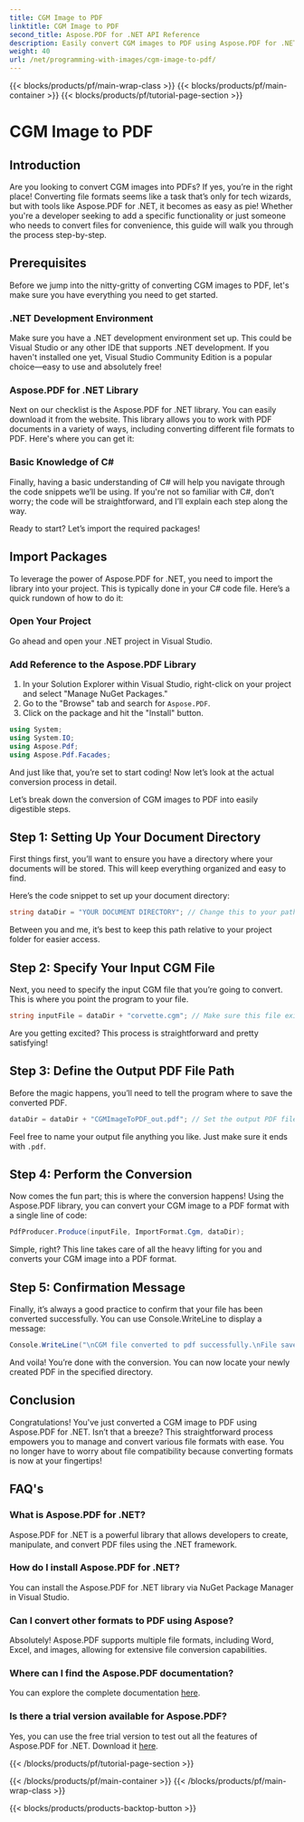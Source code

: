 ```yaml
---
title: CGM Image to PDF
linktitle: CGM Image to PDF
second_title: Aspose.PDF for .NET API Reference
description: Easily convert CGM images to PDF using Aspose.PDF for .NET. Follow this simple step-by-step guide and streamline your file conversion process.
weight: 40
url: /net/programming-with-images/cgm-image-to-pdf/
---
```


{{< blocks/products/pf/main-wrap-class >}}
{{< blocks/products/pf/main-container >}}
{{< blocks/products/pf/tutorial-page-section >}}

# CGM Image to PDF

## Introduction

Are you looking to convert CGM images into PDFs? If yes, you’re in the right place! Converting file formats seems like a task that’s only for tech wizards, but with tools like Aspose.PDF for .NET, it becomes as easy as pie! Whether you're a developer seeking to add a specific functionality or just someone who needs to convert files for convenience, this guide will walk you through the process step-by-step.

## Prerequisites

Before we jump into the nitty-gritty of converting CGM images to PDF, let's make sure you have everything you need to get started.

### .NET Development Environment

Make sure you have a .NET development environment set up. This could be Visual Studio or any other IDE that supports .NET development. If you haven't installed one yet, Visual Studio Community Edition is a popular choice—easy to use and absolutely free!

### Aspose.PDF for .NET Library

Next on our checklist is the Aspose.PDF for .NET library. You can easily download it from the website. This library allows you to work with PDF documents in a variety of ways, including converting different file formats to PDF. Here's where you can get it:

### Basic Knowledge of C#

Finally, having a basic understanding of C# will help you navigate through the code snippets we’ll be using. If you're not so familiar with C#, don’t worry; the code will be straightforward, and I’ll explain each step along the way.

Ready to start? Let’s import the required packages!

## Import Packages

To leverage the power of Aspose.PDF for .NET, you need to import the library into your project. This is typically done in your C# code file. Here’s a quick rundown of how to do it:

### Open Your Project

Go ahead and open your .NET project in Visual Studio. 

### Add Reference to the Aspose.PDF Library

1. In your Solution Explorer within Visual Studio, right-click on your project and select "Manage NuGet Packages."
2. Go to the "Browse" tab and search for `Aspose.PDF`.
3. Click on the package and hit the "Install" button.

```csharp
using System;
using System.IO;
using Aspose.Pdf;
using Aspose.Pdf.Facades;
```

And just like that, you’re set to start coding! Now let’s look at the actual conversion process in detail.

Let’s break down the conversion of CGM images to PDF into easily digestible steps.

## Step 1: Setting Up Your Document Directory

First things first, you’ll want to ensure you have a directory where your documents will be stored. This will keep everything organized and easy to find. 

Here’s the code snippet to set up your document directory:

```csharp
string dataDir = "YOUR DOCUMENT DIRECTORY"; // Change this to your path
```

Between you and me, it’s best to keep this path relative to your project folder for easier access.

## Step 2: Specify Your Input CGM File

Next, you need to specify the input CGM file that you’re going to convert. This is where you point the program to your file.

```csharp
string inputFile = dataDir + "corvette.cgm"; // Make sure this file exists in your directory
```

Are you getting excited? This process is straightforward and pretty satisfying!

## Step 3: Define the Output PDF File Path

Before the magic happens, you’ll need to tell the program where to save the converted PDF.

```csharp
dataDir = dataDir + "CGMImageToPDF_out.pdf"; // Set the output PDF file name
```

Feel free to name your output file anything you like. Just make sure it ends with `.pdf`.

## Step 4: Perform the Conversion

Now comes the fun part; this is where the conversion happens! Using the Aspose.PDF library, you can convert your CGM image to a PDF format with a single line of code:

```csharp
PdfProducer.Produce(inputFile, ImportFormat.Cgm, dataDir);
```

Simple, right? This line takes care of all the heavy lifting for you and converts your CGM image into a PDF format.

## Step 5: Confirmation Message

Finally, it’s always a good practice to confirm that your file has been converted successfully. You can use Console.WriteLine to display a message:

```csharp
Console.WriteLine("\nCGM file converted to pdf successfully.\nFile saved at " + dataDir);
```

And voila! You’re done with the conversion. You can now locate your newly created PDF in the specified directory.

## Conclusion

Congratulations! You've just converted a CGM image to PDF using Aspose.PDF for .NET. Isn’t that a breeze? This straightforward process empowers you to manage and convert various file formats with ease. You no longer have to worry about file compatibility because converting formats is now at your fingertips!

## FAQ's

### What is Aspose.PDF for .NET?  
Aspose.PDF for .NET is a powerful library that allows developers to create, manipulate, and convert PDF files using the .NET framework.

### How do I install Aspose.PDF for .NET?  
You can install the Aspose.PDF for .NET library via NuGet Package Manager in Visual Studio.

### Can I convert other formats to PDF using Aspose?  
Absolutely! Aspose.PDF supports multiple file formats, including Word, Excel, and images, allowing for extensive file conversion capabilities.

### Where can I find the Aspose.PDF documentation?  
You can explore the complete documentation [here](https://reference.aspose.com/pdf/net/).

### Is there a trial version available for Aspose.PDF?  
Yes, you can use the free trial version to test out all the features of Aspose.PDF for .NET. Download it [here](https://releases.aspose.com/).

{{< /blocks/products/pf/tutorial-page-section >}}

{{< /blocks/products/pf/main-container >}}
{{< /blocks/products/pf/main-wrap-class >}}

{{< blocks/products/products-backtop-button >}}
